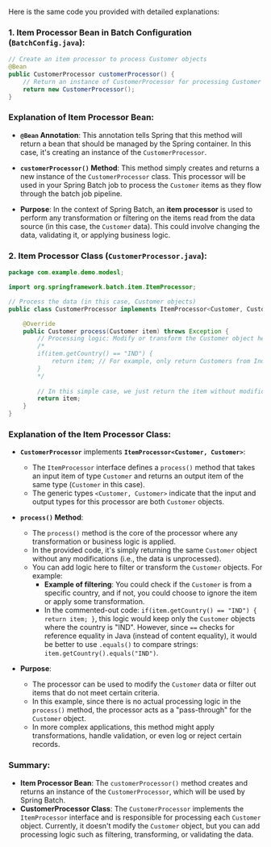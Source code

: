 Here is the same code you provided with detailed explanations:

### 1. **Item Processor Bean in Batch Configuration (`BatchConfig.java`)**:

```java
// Create an item processor to process Customer objects
@Bean
public CustomerProcessor customerProcessor() {
    // Return an instance of CustomerProcessor for processing Customer items
    return new CustomerProcessor();
}
```

### Explanation of Item Processor Bean:

- **`@Bean` Annotation**: This annotation tells Spring that this method will return a bean that should be managed by the Spring container. In this case, it's creating an instance of the `CustomerProcessor`.
  
- **`customerProcessor()` Method**: This method simply creates and returns a new instance of the `CustomerProcessor` class. This processor will be used in your Spring Batch job to process the `Customer` items as they flow through the batch job pipeline.

- **Purpose**: In the context of Spring Batch, an **item processor** is used to perform any transformation or filtering on the items read from the data source (in this case, the `Customer` data). This could involve changing the data, validating it, or applying business logic.

### 2. **Item Processor Class (`CustomerProcessor.java`)**:

```java
package com.example.demo.modesl;

import org.springframework.batch.item.ItemProcessor;

// Process the data (in this case, Customer objects)
public class CustomerProcessor implements ItemProcessor<Customer, Customer> {

    @Override
    public Customer process(Customer item) throws Exception {
        // Processing logic: Modify or transform the Customer object here
        /* 
        if(item.getCountry() == "IND") {
            return item; // For example, only return Customers from India
        }
        */
        
        // In this simple case, we just return the item without modifications
        return item;
    }
}
```

### Explanation of the Item Processor Class:

- **`CustomerProcessor`** implements **`ItemProcessor<Customer, Customer>`**:
    - The `ItemProcessor` interface defines a `process()` method that takes an input item of type `Customer` and returns an output item of the same type (`Customer` in this case).
    - The generic types `<Customer, Customer>` indicate that the input and output types for this processor are both `Customer` objects. 

- **`process()` Method**:
    - The `process()` method is the core of the processor where any transformation or business logic is applied.
    - In the provided code, it's simply returning the same `Customer` object without any modifications (i.e., the data is unprocessed).
    - You can add logic here to filter or transform the `Customer` objects. For example:
      - **Example of filtering**: You could check if the `Customer` is from a specific country, and if not, you could choose to ignore the item or apply some transformation.
      - In the commented-out code: `if(item.getCountry() == "IND") { return item; }`, this logic would keep only the `Customer` objects where the country is "IND". However, since `==` checks for reference equality in Java (instead of content equality), it would be better to use `.equals()` to compare strings: `item.getCountry().equals("IND")`.

- **Purpose**:
    - The processor can be used to modify the `Customer` data or filter out items that do not meet certain criteria.
    - In this example, since there is no actual processing logic in the `process()` method, the processor acts as a "pass-through" for the `Customer` object.
    - In more complex applications, this method might apply transformations, handle validation, or even log or reject certain records.

### Summary:

- **Item Processor Bean**: The `customerProcessor()` method creates and returns an instance of the `CustomerProcessor`, which will be used by Spring Batch.
- **CustomerProcessor Class**: The `CustomerProcessor` implements the `ItemProcessor` interface and is responsible for processing each `Customer` object. Currently, it doesn't modify the `Customer` object, but you can add processing logic such as filtering, transforming, or validating the data.
